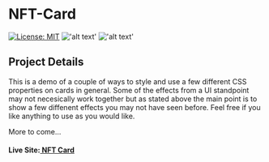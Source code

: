 # NFT-Card

[![License: MIT](https://img.shields.io/badge/License-MIT-yellow.svg)](https://opensource.org/licenses/MIT) !['alt text'](https://img.shields.io/badge/CSS-62.1%25-purple)
!['alt text'](https://img.shields.io/badge/HTML-37.9%25-red) 
 
## Project Details

This is a demo of a couple of ways to style and use a few different CSS properties on cards in general. Some of the effects from a UI standpoint may not necesically work together but as stated above the main point is to show a few diffenent effects you may not have seen before. Feel free if you like anything to use as you would like. 

More to come...

#### Live Site:[ NFT Card ](https://lewis-nft-card-practice.netlify.app/)